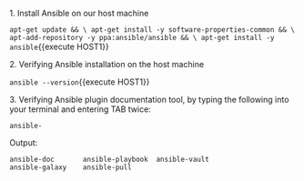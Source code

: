 
1\. Install Ansible on our host machine

`apt-get update && \
apt-get install -y software-properties-common && \
apt-add-repository -y ppa:ansible/ansible && \
apt-get install -y ansible`{{execute HOST1}}


2\. Verifying Ansible installation on the host machine

`ansible --version`{{execute HOST1}}


3\. Verifying Ansible plugin documentation tool, by typing the following into your terminal and entering TAB twice:

`ansible-` <!-- TAB twice -->

Output:

```
ansible-doc       ansible-playbook  ansible-vault
ansible-galaxy    ansible-pull
```
